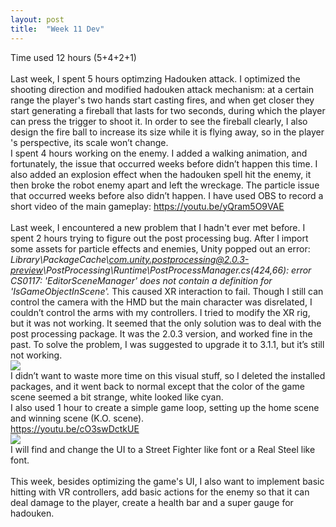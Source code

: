 ```yaml
---
layout: post
title:  "Week 11 Dev"
---
```


Time used 12 hours (5+4+2+1)<br>
<br>
Last week, I spent 5 hours optimzing Hadouken attack. I optimized the shooting direction and modified hadouken attack mechanism: at a certain range the player's two hands start casting fires, and when get closer they start generating a fireball that lasts for two seconds, during which the player can press the trigger to shoot it. In order to see the fireball clearly, I also design the fire ball to increase its size while it is flying away, so in the player 's perspective, its scale won’t change.<br>
I spent 4 hours working on the enemy. I added a walking animation, and fortunately, the issue that occurred weeks before didn’t happen this time. I also added an explosion effect when the hadouken spell hit the enemy, it then broke the robot enemy apart and left the wreckage. The particle issue that occurred weeks before also didn’t happen. I have used OBS to record a short video of the main gameplay: <https://youtu.be/yQram5O9VAE><br>
<br>
Last week, I encountered a new problem that I hadn't ever met before. I spent 2 hours trying to figure out the post processing bug. After I import some assets for particle effects and enemies, Unity popped out an error: <i>Library\PackageCache\com.unity.postprocessing@2.0.3-preview\PostProcessing\Runtime\PostProcessManager.cs(424,66): error CS0117: 'EditorSceneManager' does not contain a definition for 'IsGameObjectInScene'.</i> This caused XR interaction to fail. Though I still can control the camera with the HMD but the main character was disrelated, I couldn’t control the arms with my controllers. I tried to modify the XR rig, but it was not working. It seemed that the only solution was to deal with the post processing package. It was the 2.0.3 version, and worked fine in the past. To solve the problem, I was suggested to upgrade it to 3.1.1, but it’s still not working. <br>![](https://i.imgur.com/XamT3Ip.png)<br>
I didn’t want to waste more time on this visual stuff, so I deleted the installed packages, and it went back to normal except that the color of the game scene seemed a bit strange, white looked like cyan.
<br>
I also used 1 hour to create a simple game loop, setting up the home scene and winning scene (K.O. scene).<br>
<https://youtu.be/cO3swDctkUE><br>
![](https://i.imgur.com/IG9uEN4.png)<br>
I will find and change the UI to a Street Fighter like font or a Real Steel like font. <br>
<br>
This week, besides optimizing the game's UI, I also want to implement basic hitting with VR controllers, add basic actions for the enemy so that it can deal damage to the player, create a health bar and a super gauge for hadouken.
<br>





